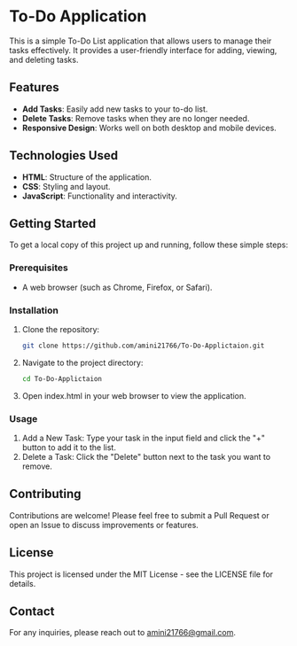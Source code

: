 # To-Do Application

This is a simple To-Do List application that allows users to manage their tasks effectively. It provides a user-friendly interface for adding, viewing, and deleting tasks.

## Features

- **Add Tasks**: Easily add new tasks to your to-do list.
- **Delete Tasks**: Remove tasks when they are no longer needed.
- **Responsive Design**: Works well on both desktop and mobile devices.

## Technologies Used

- **HTML**: Structure of the application.
- **CSS**: Styling and layout.
- **JavaScript**: Functionality and interactivity.

## Getting Started

To get a local copy of this project up and running, follow these simple steps:

### Prerequisites

- A web browser (such as Chrome, Firefox, or Safari).

### Installation

1. Clone the repository:
   ```bash
   git clone https://github.com/amini21766/To-Do-Applictaion.git

2. Navigate to the project directory:
    ```bash
    cd To-Do-Applictaion
    ```

3. Open index.html in your web browser to view the application.

 ### Usage
  1. Add a New Task: Type your task in the input field and click the "+" button to add it to the list.
  2. Delete a Task: Click the "Delete" button next to the task you want to remove.

 ## Contributing
  Contributions are welcome! Please feel free to submit a Pull Request or open an Issue to discuss improvements or features.

 ## License
  This project is licensed under the MIT License - see the LICENSE file for details.

 ## Contact
  For any inquiries, please reach out to amini21766@gmail.com.
